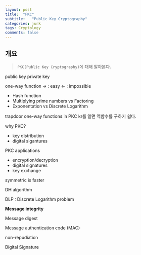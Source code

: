 ```yaml
---
layout: post
title:  "PKC"
subtitle:   "Public Key Cryptography"
categories: junk 
tags: Cryptology
comments: false
---
```


## 개요
> `PKC(Public Key Cryptography)`에 대해 알아본다.

public key
private key

one-way function
-> : easy
<- : impossible

- Hash function
- Multiplying prime numbers vs Factoring
- Exponentation vs Discrete Logarithm

trapdoor one-way functions in PKC
kr를 알면 역함수를 구하기 쉽다.

why PKC?
- key distribution
- digital sigantures

PKC applications
- encryption/decryption
- digital signatures
- key exchange

symmetric is faster

DH algorithm

DLP : Discrete Logarithm problem

**Message integrity**

Message digest

Message authentication code (MAC)

non-repudiation

Digital Signature
